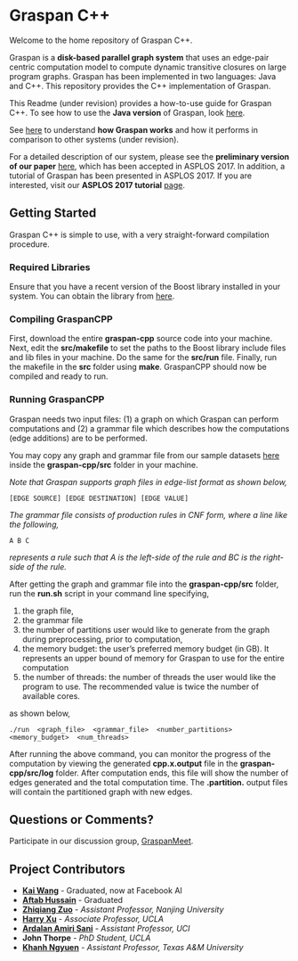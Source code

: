# Graspan C++

Welcome to the home repository of Graspan C++.

Graspan is a **disk-based parallel graph system** that uses an edge-pair centric computation model to compute dynamic transitive closures on large program graphs. Graspan has been implemented in two languages: Java and C++. This repository provides the C++ implementation of Graspan.

This Readme (under revision) provides a how-to-use guide for Graspan C++. To see how to use the **Java version** of Graspan, look [here](https://github.com/Graspan/graspan-java).

See [here](https://github.com/Graspan/graspan-java/blob/master/AboutGraspan.md) to understand **how Graspan works** and how it performs in comparison to other systems (under revision).

For a detailed description of our system, please see the **preliminary version of our paper** [here](http://www.ics.uci.edu/~guoqingx/papers/wang-asplos17.pdf), which has been accepted in ASPLOS 2017. In addition, a tutorial of Graspan has been presented in ASPLOS 2017. If you are interested, visit our **ASPLOS 2017 tutorial** [page](http://web.cs.ucla.edu/~harryxu/asplos-tutorial/main.html). 

## Getting Started

Graspan C++ is simple to use, with a very straight-forward compilation procedure. 

### Required Libraries
Ensure that you have a recent version of the Boost library installed in your system. You can obtain the library from [here](http://www.boost.org/users/history/version_1_62_0.html). 

### Compiling GraspanCPP
First, download the entire **graspan-cpp** source code into your machine. 
Next, edit the **src/makefile** to set the paths to the Boost library include files and lib files in your machine. Do the same for the **src/run** file. Finally, run the makefile in the **src** folder using **make**. GraspanCPP should now be compiled and ready to run. 

### Running GraspanCPP

Graspan needs two input files: (1) a graph on which Graspan can perform computations and (2) a grammar file which describes how the computations (edge additions) are to be performed.

You may copy any graph and grammar file from our sample datasets [here](https://drive.google.com/drive/folders/0B8bQanV_QfNkbDJsOWc2WWk4SkE?usp=sharing) inside the **graspan-cpp/src** folder in your machine. 

*Note that Graspan supports graph files in edge-list format as shown below,*

```
[EDGE SOURCE] [EDGE DESTINATION] [EDGE VALUE]
```

*The grammar file consists of production rules in CNF form, where a line like the following,* 
```
A B C
```
*represents a rule such that A is the left-side of the rule and BC is the right-side of the rule.*

After getting the graph and grammar file into the **graspan-cpp/src** folder, run the **run.sh** script in your command line specifying, 

1. the graph file,
2. the grammar file
3. the number of partitions user would like to generate from the graph during preprocessing, prior to computation,
4. the memory budget: the user’s preferred memory budget (in GB). It represents an upper bound of memory for Graspan to use for the entire computation
5. the number of threads: the number of threads the user would like the program to use. The recommended value is twice the number of  available cores.

as shown below, 

```
./run  <graph_file>  <grammar_file>  <number_partitions>  <memory_budget>  <num_threads>
```

After running the above command, you can monitor the progress of the computation by viewing the generated **cpp.x.output** file in the **graspan-cpp/src/log** folder. After computation ends, this file will show the number of edges generated and the total computation time. The **.partition.** output files will contain the partitioned graph with new edges.

## Questions or Comments?
Participate in our discussion group, [GraspanMeet](https://groups.google.com/d/forum/graspanmeet).

## Project Contributors

* [**Kai Wang**](http://web.cs.ucla.edu/~wangkai/) - Graduated, now at Facebook AI 
* [**Aftab Hussain**](http://www.ics.uci.edu/~aftabh/) - Graduated
* [**Zhiqiang Zuo**](http://z-zhiqiang.github.io/) - *Assistant Professor, Nanjing University* 
* [**Harry Xu**](http://www.cs.ucla.edu/~harryxu) - *Associate Professor, UCLA* 
* [**Ardalan Amiri Sani**](http://www.ics.uci.edu/~ardalan/) - *Assistant Professor, UCI* 
* **John Thorpe** - *PhD Student, UCLA*
* [**Khanh Ngyuen**](https://khanhtn1.bitbucket.io/) - *Assistant Professor, Texas A&M University*
